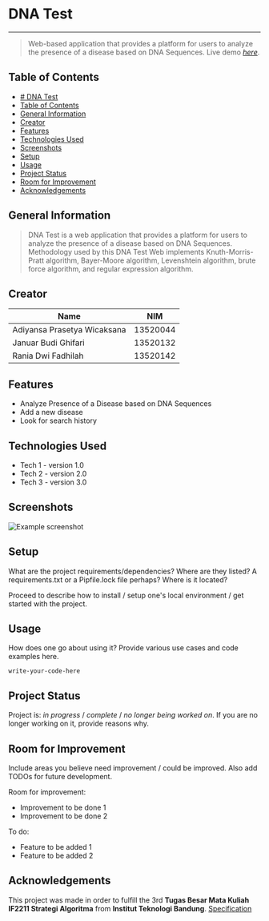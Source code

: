 # DNA Test
---
> Web-based application that provides a platform for users to analyze the presence of a disease based on DNA Sequences.
> Live demo [_here_](https://www.example.com). <!-- If you have the project hosted somewhere, include the link here. -->

## Table of Contents
- [# DNA Test](#-dna-test)
- [Table of Contents](#table-of-contents)
- [General Information](#general-information)
- [Creator](#creator)
- [Features](#features)
- [Technologies Used](#technologies-used)
- [Screenshots](#screenshots)
- [Setup](#setup)
- [Usage](#usage)
- [Project Status](#project-status)
- [Room for Improvement](#room-for-improvement)
- [Acknowledgements](#acknowledgements)
<!-- * [License](#license) -->


## General Information
> DNA Test is a web application that provides a platform for users to analyze the presence of a disease based on DNA Sequences. Methodology used by this DNA Test Web implements Knuth-Morris-Pratt algorithm, Bayer-Moore algorithm, Levenshtein algorithm, brute force algorithm, and regular expression algorithm. 

## Creator
| Name | NIM |
| ---  | --- |
|Adiyansa Prasetya Wicaksana  | 13520044 
|Januar Budi Ghifari | 13520132
|Rania Dwi Fadhilah | 13520142

## Features
- Analyze Presence of a Disease based on DNA Sequences
- Add a new disease
- Look for search history


## Technologies Used
- Tech 1 - version 1.0
- Tech 2 - version 2.0
- Tech 3 - version 3.0


## Screenshots
![Example screenshot](./img/screenshot.png)
<!-- If you have screenshots you'd like to share, include them here. -->


## Setup
What are the project requirements/dependencies? Where are they listed? A requirements.txt or a Pipfile.lock file perhaps? Where is it located?

Proceed to describe how to install / setup one's local environment / get started with the project.


## Usage
How does one go about using it?
Provide various use cases and code examples here.

`write-your-code-here`


## Project Status
Project is: _in progress_ / _complete_ / _no longer being worked on_. If you are no longer working on it, provide reasons why.


## Room for Improvement
Include areas you believe need improvement / could be improved. Also add TODOs for future development.

Room for improvement:
- Improvement to be done 1
- Improvement to be done 2

To do:
- Feature to be added 1
- Feature to be added 2


## Acknowledgements
This project was made in order to fulfill the 3rd **Tugas Besar Mata Kuliah IF2211 Strategi Algoritma** from **Institut Teknologi Bandung**.
[Specification](doc/Tugas-Besar-3-IF2211-Strategi-Algoritma-2022.pdf)